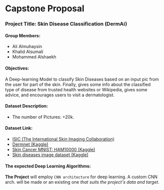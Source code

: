 # Capstone Proposal

### Project Title: Skin Disease Classification (DermAi)


#### Group Members:
- Ali Almuhaysin
- Khalid Alsumali
- Mohammed Alshaekh

#### Objectives:
A Deep-learning Model to classify Skin Diseases based on an input pic from the user for part of the skin. Finally, gives some info about the classified type of disease from trusted health websites or Wikipedia, gives some advice, and encourages users to visit a dermatologist.

#### Dataset Description:
- The number of Pictures: +20k.

#### Dataset Link:
- [ISIC (The International Skin Imaging Collaboration)]('https://www.isic-archive.com/#!/topWithHeader/wideContentTop/main')
- [Dermnet (Kaggle)]('https://www.kaggle.com/datasets/shubhamgoel27/dermnet')
- [Skin Cancer MNIST: HAM10000 (Kaggle)]('https://www.kaggle.com/datasets/kmader/skin-cancer-mnist-ham10000')
- [Skin diseases image dataset (Kaggle)]('https://www.kaggle.com/datasets/ismailpromus/skin-diseases-image-dataset')

#### The expected Deep Learning Algorithms:
**The Project** will employ `CNN architecture` for deep learning. A custom CNN arch. will be made or an existing one *that suits the project's data and target*.

